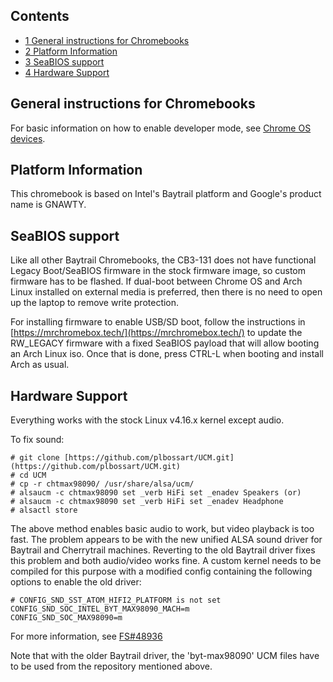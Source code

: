 ## Contents

*   [1 General instructions for Chromebooks](#General_instructions_for_Chromebooks)
*   [2 Platform Information](#Platform_Information)
*   [3 SeaBIOS support](#SeaBIOS_support)
*   [4 Hardware Support](#Hardware_Support)

## General instructions for Chromebooks

For basic information on how to enable developer mode, see [Chrome OS devices](/index.php/Chrome_OS_devices "Chrome OS devices").

## Platform Information

This chromebook is based on Intel's Baytrail platform and Google's product name is GNAWTY.

## SeaBIOS support

Like all other Baytrail Chromebooks, the CB3-131 does not have functional Legacy Boot/SeaBIOS firmware in the stock firmware image, so custom firmware has to be flashed. If dual-boot between Chrome OS and Arch Linux installed on external media is preferred, then there is no need to open up the laptop to remove write protection.

For installing firmware to enable USB/SD boot, follow the instructions in [https://mrchromebox.tech/](https://mrchromebox.tech/) to update the RW_LEGACY firmware with a fixed SeaBIOS payload that will allow booting an Arch Linux iso. Once that is done, press CTRL-L when booting and install Arch as usual.

## Hardware Support

Everything works with the stock Linux v4.16.x kernel except audio.

To fix sound:

```
# git clone [https://github.com/plbossart/UCM.git](https://github.com/plbossart/UCM.git)
# cd UCM
# cp -r chtmax98090/ /usr/share/alsa/ucm/
# alsaucm -c chtmax98090 set _verb HiFi set _enadev Speakers (or)
# alsaucm -c chtmax98090 set _verb HiFi set _enadev Headphone
# alsactl store

```

The above method enables basic audio to work, but video playback is too fast. The problem appears to be with the new unified ALSA sound driver for Baytrail and Cherrytrail machines. Reverting to the old Baytrail driver fixes this problem and both audio/video works fine. A custom kernel needs to be compiled for this purpose with a modified config containing the following options to enable the old driver:

```
# CONFIG_SND_SST_ATOM_HIFI2_PLATFORM is not set
CONFIG_SND_SOC_INTEL_BYT_MAX98090_MACH=m
CONFIG_SND_SOC_MAX98090=m

```

For more information, see [FS#48936](https://bugs.archlinux.org/task/48936)

Note that with the older Baytrail driver, the 'byt-max98090' UCM files have to be used from the repository mentioned above.